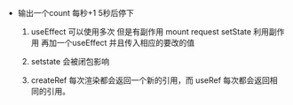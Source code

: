 - 输出一个count 每秒+1  5秒后停下
  1. useEffect 可以使用多次
    但是有副作用 mount request setState
    利用副作用
    再加一个useEffect 并且传入相应的要改的值
  
  2. setstate 会被闭包影响

  3. createRef 每次渲染都会返回一个新的引用，而 useRef 每次都会返回相同的引用。
